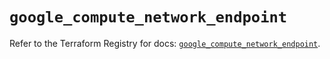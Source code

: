# `google_compute_network_endpoint`

Refer to the Terraform Registry for docs: [`google_compute_network_endpoint`](https://registry.terraform.io/providers/hashicorp/google/6.10.0/docs/resources/compute_network_endpoint).
